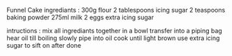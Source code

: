 Funnel Cake
ingrediants :
300g flour
2 tablespoons icing sugar
2 teaspoons baking powder
275ml milk
2 eggs
extra icing sugar

intructions :
mix all ingrediants together in a bowl
transfer into a piping bag
hear oil till boiling
slowly pipe into oil
cook until light brown
use extra icing sugar to sift on after done
